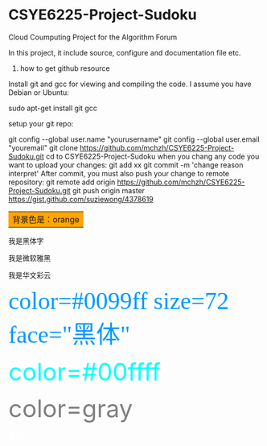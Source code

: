 # CSYE6225-Project-Sudoku
Cloud Coumputing Project for the Algorithm Forum

In this project, it include source, configure and documentation file etc.


1. how to get github resource 

Install git and gcc for viewing and compiling the code. I assume you have Debian or Ubuntu:

sudo apt-get install git gcc

setup your git repo:

git config --global user.name "yourusername"
git config --global user.email "youremail"
git clone https://github.com/mchzh/CSYE6225-Project-Sudoku.git
cd to CSYE6225-Project-Sudoku
when you chang any code you want to upload your changes:
git add xx
git commit -m 'change reason interpret'
After commit, you must also push your change to remote repository:
git remote add origin https://github.com/mchzh/CSYE6225-Project-Sudoku.git 
git push origin master
https://gist.github.com/suziewong/4378619

<table><tr><td bgcolor=orange>背景色是：orange</td></tr></table>

<font face="黑体">我是黑体字</font>

<font face="微软雅黑">我是微软雅黑</font>

<font face="STCAIYUN">我是华文彩云</font>

<font color=#0099ff size=7 face="黑体">color=#0099ff size=72 face="黑体"</font>

<font color=#00ffff size=72>color=#00ffff</font>

<font color=gray size=72>color=gray</font>

<font color="white">要反白的文字<font>
